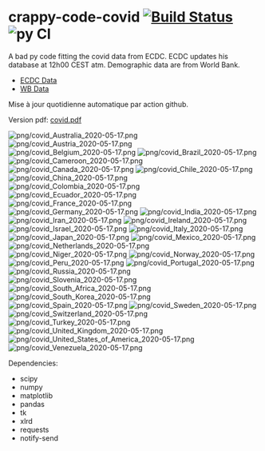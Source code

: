 # crappy-code-covid [![Build Status](https://cloud.drone.io/api/badges/a-lemonnier/crappy-code-covid/status.svg)](https://cloud.drone.io/a-lemonnier/crappy-code-covid) ![py CI](https://github.com/a-lemonnier/crappy-code-covid/workflows/py%20CI/badge.svg)
 
A bad py code fitting the covid data from ECDC. ECDC updates his database at 12h00 CEST atm. Demographic data are from World Bank.
 
- [ECDC Data](https://www.ecdc.europa.eu/en/publications-data/download-todays-data-geographic-distribution-covid-19-cases-worldwide)
- [WB Data](https://data.worldbank.org/indicator/sp.pop.totl)
 
 
Mise à jour quotidienne automatique par action github.
 
Version pdf: [covid.pdf](https://github.com/a-lemonnier/crappy-code-covid/raw/master/covid.pdf)
 
![png/covid_Australia_2020-05-17.png](png/covid_Australia_2020-05-17.png)
![png/covid_Austria_2020-05-17.png](png/covid_Austria_2020-05-17.png)
![png/covid_Belgium_2020-05-17.png](png/covid_Belgium_2020-05-17.png)
![png/covid_Brazil_2020-05-17.png](png/covid_Brazil_2020-05-17.png)
![png/covid_Cameroon_2020-05-17.png](png/covid_Cameroon_2020-05-17.png)
![png/covid_Canada_2020-05-17.png](png/covid_Canada_2020-05-17.png)
![png/covid_Chile_2020-05-17.png](png/covid_Chile_2020-05-17.png)
![png/covid_China_2020-05-17.png](png/covid_China_2020-05-17.png)
![png/covid_Colombia_2020-05-17.png](png/covid_Colombia_2020-05-17.png)
![png/covid_Ecuador_2020-05-17.png](png/covid_Ecuador_2020-05-17.png)
![png/covid_France_2020-05-17.png](png/covid_France_2020-05-17.png)
![png/covid_Germany_2020-05-17.png](png/covid_Germany_2020-05-17.png)
![png/covid_India_2020-05-17.png](png/covid_India_2020-05-17.png)
![png/covid_Iran_2020-05-17.png](png/covid_Iran_2020-05-17.png)
![png/covid_Ireland_2020-05-17.png](png/covid_Ireland_2020-05-17.png)
![png/covid_Israel_2020-05-17.png](png/covid_Israel_2020-05-17.png)
![png/covid_Italy_2020-05-17.png](png/covid_Italy_2020-05-17.png)
![png/covid_Japan_2020-05-17.png](png/covid_Japan_2020-05-17.png)
![png/covid_Mexico_2020-05-17.png](png/covid_Mexico_2020-05-17.png)
![png/covid_Netherlands_2020-05-17.png](png/covid_Netherlands_2020-05-17.png)
![png/covid_Niger_2020-05-17.png](png/covid_Niger_2020-05-17.png)
![png/covid_Norway_2020-05-17.png](png/covid_Norway_2020-05-17.png)
![png/covid_Peru_2020-05-17.png](png/covid_Peru_2020-05-17.png)
![png/covid_Portugal_2020-05-17.png](png/covid_Portugal_2020-05-17.png)
![png/covid_Russia_2020-05-17.png](png/covid_Russia_2020-05-17.png)
![png/covid_Slovenia_2020-05-17.png](png/covid_Slovenia_2020-05-17.png)
![png/covid_South_Africa_2020-05-17.png](png/covid_South_Africa_2020-05-17.png)
![png/covid_South_Korea_2020-05-17.png](png/covid_South_Korea_2020-05-17.png)
![png/covid_Spain_2020-05-17.png](png/covid_Spain_2020-05-17.png)
![png/covid_Sweden_2020-05-17.png](png/covid_Sweden_2020-05-17.png)
![png/covid_Switzerland_2020-05-17.png](png/covid_Switzerland_2020-05-17.png)
![png/covid_Turkey_2020-05-17.png](png/covid_Turkey_2020-05-17.png)
![png/covid_United_Kingdom_2020-05-17.png](png/covid_United_Kingdom_2020-05-17.png)
![png/covid_United_States_of_America_2020-05-17.png](png/covid_United_States_of_America_2020-05-17.png)
![png/covid_Venezuela_2020-05-17.png](png/covid_Venezuela_2020-05-17.png)
 
Dependencies:
- scipy
- numpy
- matplotlib
- pandas
- tk
- xlrd
- requests
- notify-send

